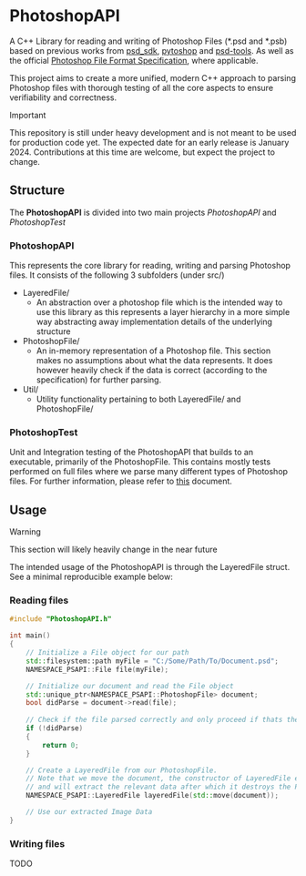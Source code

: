 # PhotoshopAPI

A C++ Library for reading and writing of Photoshop Files (*.psd and *.psb) based on previous works from [psd_sdk](https://github.com/MolecularMatters/psd_sdk), [pytoshop](https://github.com/mdboom/pytoshop) and [psd-tools](https://github.com/psd-tools/psd-tools/). As well as the official [Photoshop File Format Specification](https://web.archive.org/web/20231122064257/https://www.adobe.com/devnet-apps/photoshop/fileformatashtml/), where applicable.

This project aims to create a more unified, modern C++ approach to parsing Photoshop files with thorough testing of all the core aspects to ensure verifiability and correctness.

> [!IMPORTANT]
> This repository is still under heavy development and is not meant to be used for production code yet. The expected date for an early release is January 2024. Contributions at this time are welcome, but expect the project to change.

## Structure

The **PhotoshopAPI** is divided into two main projects *PhotoshopAPI* and *PhotoshopTest*

### PhotoshopAPI

This represents the core library for reading, writing and parsing Photoshop files. It consists of the following 3 subfolders (under src/)

- LayeredFile/
    - An abstraction over a photoshop file which is the intended way to use this library as this represents a layer hierarchy in a more simple way abstracting away implementation details of the underlying structure
- PhotoshopFile/
    - An in-memory representation of a Photoshop file. This section makes no assumptions about what the data represents. It does however heavily check if the data is correct (according to the specification) for further parsing.
- Util/
    - Utility functionality pertaining to both LayeredFile/ and PhotoshopFile/


### PhotoshopTest

Unit and Integration testing of the PhotoshopAPI that builds to an executable, primarily of the PhotoshopFile. This contains mostly tests performed on full files where we parse many different types of Photoshop files. For further information, please refer to [this](./PhotoshopTest/documents/README.md) document.

## Usage

> [!WARNING]
> This section will likely heavily change in the near future

The intended usage of the PhotoshopAPI is through the LayeredFile struct. See a minimal reproducible example below:

### Reading files
```cpp
#include "PhotoshopAPI.h"

int main()
{
    // Initialize a File object for our path
    std::filesystem::path myFile = "C:/Some/Path/To/Document.psd";
    NAMESPACE_PSAPI::File file(myFile);

    // Initialize our document and read the File object
    std::unique_ptr<NAMESPACE_PSAPI::PhotoshopFile> document;
    bool didParse = document->read(file);
    
    // Check if the file parsed correctly and only proceed if thats the case
    if (!didParse)
    {
        return 0;
    }

    // Create a LayeredFile from our PhotoshopFile.
    // Note that we move the document, the constructor of LayeredFile expects a unique_ptr
    // and will extract the relevant data after which it destroys the PhotoshopFile
    NAMESPACE_PSAPI::LayeredFile layeredFile(std::move(document));

    // Use our extracted Image Data
}
```

### Writing files

TODO